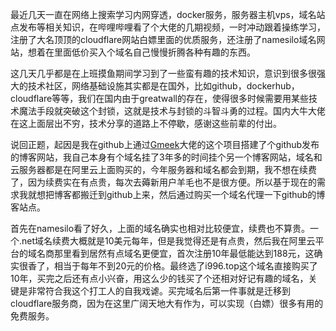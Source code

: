 最近几天一直在网络上搜索学习内网穿透，docker服务，服务器主机vps，域名站点发布等相关知识，在哔哩哔哩看了个大佬的几期视频，一时冲动跟着操练学习，注册了大名顶顶的cloudflare网站白嫖里面的优质服务，还注册了namesilo域名网站，想着在里面低价买入个域名自己慢慢折腾各种有趣的东西。

这几天几乎都是在上班摸鱼期间学习到了一些蛮有趣的技术知识，意识到很多很强大的技术社区，网络基础设施其实都是在国外，比如github，dockerhub，cloudflare等等，我们在国内由于greatwall的存在，使得很多时候需要用某些技术魔法手段就突破这个封锁，这就是技术与封锁的斗智斗勇的过程。国内大牛大佬在这上面层出不穷，技术分享的道路上不停歇，感谢这些前辈的付出。

说回正题，起因是我在github上通过[Gmeek](https://meekdai.com/Gmeek.html)大佬的这个项目搭建了个github发布的博客网站，我自己本身有个域名挂了3年多的时间挂个另一个博客网站，域名和云服务器都是在阿里云上面购买的，今年服务器和域名都会到期，我不想在续费了，因为续费实在有点贵，每次去薅新用户羊毛也不是很方便。所以基于现在的需求我就想把博客都搬迁到github上来，然后通过购买一个域名代理一下github的博客站点。

首先在namesilo看了好久，上面的域名确实也相对比较便宜，续费也不算贵。一个.net域名续费大概就是10美元每年，但是我觉得还是有点贵，然后我在阿里云平台的域名商那里看到居然有点域名更便宜，首次注册10年最低能达到188元，这确实很香了，相当于每年不到20元的价格。最终选了i996.top这个域名直接购买了10年，买完之后还有点小兴奋，用这么少的钱买了个还相对好记有趣的域名，关键是非常符合我这个打工人的自我戏谑。买完域名后第一件事就是迁移到cloudflare服务商，因为在这里广阔天地大有作为，可以实现（白嫖）很多有用的免费服务。